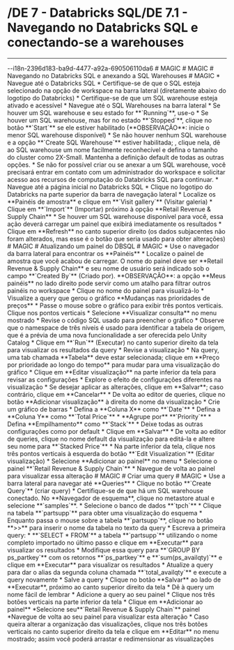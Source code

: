 # /DE 7 - Databricks SQL/DE 7.1 - Navegando no Databricks SQL e conectando-se a warehouses
<hr>--i18n-2396d183-ba9d-4477-a92a-690506110da6
# MAGIC
# MAGIC
# Navegando no Databricks SQL e anexando a SQL Warehouses
# MAGIC
* Navegue até o Databricks SQL  
  * Certifique-se de que o SQL esteja selecionado na opção de workspace na barra lateral (diretamente abaixo do logotipo do Databricks)
* Certifique-se de que um SQL warehouse esteja ativado e acessível
  * Navegue até o SQL Warehouses na barra lateral
  * Se houver um SQL warehouse e seu estado for **`Running`**, use-o
  * Se houver um SQL warehouse, mas for no estado **`Stopped`**, clique no botão **`Start`** se ele estiver habilitado (**OBSERVAÇÃO**: inicie o menor SQL warehouse disponível) 
  * Se não houver nenhum SQL warehouse e a opção **`Create SQL Warehouse`** estiver habilitada; , clique nela, dê ao SQL warehouse um nome facilmente reconhecível e defina o tamanho do cluster como 2X-Small. Mantenha a definição default de todas as outras opções.
  * Se não for possível criar ou se anexar a um SQL warehouse, você precisará entrar em contato com um administrador do workspace e solicitar acesso aos recursos de computação do Databricks SQL para continuar.
* Navegue até a página inicial no Databricks SQL
  * Clique no logotipo do Databricks na parte superior da barra de navegação lateral
* Localize os **Painéis de amostra** e clique em **`Visit gallery`** (Visitar galeria)
* Clique em **`Import`** (Importar) próximo à opção **Retail Revenue & Supply Chain**
  * Se houver um SQL warehouse disponível para você, essa ação deverá carregar um painel que exibirá imediatamente os resultados
  * Clique em **Refresh** no canto superior direito (os dados subjacentes não foram alterados, mas esse é o botão que seria usado para obter alterações)
# MAGIC
# Atualizando um painel do DBSQL
# MAGIC
* Use o navegador da barra lateral para encontrar os **Painéis**
  * Localize o painel de amostra que você acabou de carregar. O nome do painel deve ser **Retail Revenue & Supply Chain** e seu nome de usuário será indicado sob o campo **`Created By`** (Criado por). **OBSERVAÇÃO**: a opção **Meus painéis** no lado direito pode servir como um atalho para filtrar outros painéis no workspace
  * Clique no nome do painel para visualizá-lo
* Visualize a query que gerou o gráfico **Mudanças nas prioridades de preços**
  * Passe o mouse sobre o gráfico para exibir três pontos verticais. Clique nos pontos verticais
  * Selecione **Visualizar consulta** no menu mostrado
* Revise o código SQL usado para preencher o gráfico
  * Observe que o namespace de três níveis é usado para identificar a tabela de origem, que é a prévia de uma nova funcionalidade a ser oferecida pelo Unity Catalog
  * Clique em **`Run`** (Executar) no canto superior direito da tela para visualizar os resultados da query
* Revise a visualização
  * Na query, uma tab chamada **Tabela** deve estar selecionada; clique em **Preço por prioridade ao longo do tempo** para mudar para uma visualização do gráfico
  * Clique em **Editar visualização** na parte inferior da tela para revisar as configurações
  * Explore o efeito de configurações diferentes na visualização
  * Se desejar aplicar as alterações, clique em **Salvar**; caso contrário, clique em **Cancelar**
* De volta ao editor de queries, clique no botão **Adicionar visualização** à direita do nome da visualização
  * Crie um gráfico de barras
  * Defina a **Coluna X** como **`Date`**
  * Defina a **Coluna Y** como **`Total Price`**
  * **Agrupe por** **`Priority`**
  * Defina **Empilhamento** como **`Stack`**
  * Deixe todas as outras configurações como por default
  * Clique em **Salvar**
* De volta ao editor de queries, clique no nome default da visualização para editá-la e altere seu nome para **`Stacked Price`**
* Na parte inferior da tela, clique nos três pontos verticais à esquerda do botão **`Edit Visualization`** (Editar visualização)
  * Selecione **Adicionar ao painel** no menu
  * Selecione o painel **`Retail Revenue & Supply Chain`**
* Navegue de volta ao painel para visualizar essa alteração
# MAGIC
# Criar uma query
# MAGIC
* Use a barra lateral para navegar até **Queries**
* Clique no botão **`Create Query`** (criar query)
* Certifique-se de que há um SQL warehouse conectado. No **Navegador de esquema**, clique no metastore atual e selecione **`samples`**. 
  * Selecione o banco de dados **`tpch`**
  * Clique na tabela **`partsupp`** para obter uma visualização do esquema
  * Enquanto passa o mouse sobre a tabela **`partsupp`**, clique no botão **>>** para inserir o nome da tabela no texto da query
* Escreva a primeira query:
  * **`SELECT * FROM`** a tabela **`partsupp`** utilizando o nome completo importado no último passo e clique em **Executar** para visualizar os resultados
  * Modifique essa query para **`GROUP BY ps_partkey`** com os retornos **`ps_partkey`** e **`sum(ps_availqty)`** e clique em **Executar** para visualizar os resultados
  * Atualize a query para dar o alias da segunda coluna chamada **`total_availqty`** e execute a query novamente
* Salve a query
  * Clique no botão **Salvar** ao lado de **Executar**, próximo ao canto superior direito da tela
  * Dê à query um nome fácil de lembrar
* Adicione a query ao seu painel
  * Clique nos três botões verticais na parte inferior da tela
  * Clique em **Adicionar ao painel**
  *Selecione seu**`Retail Revenue & Supply Chain`** painel
*Navegue de volta ao seu painel para visualizar esta alteração
  * Caso queira alterar a organização das visualizações, clique nos três botões verticais no canto superior direito da tela e clique em **Editar** no menu mostrado; assim você poderá arrastar e redimensionar as visualizações
